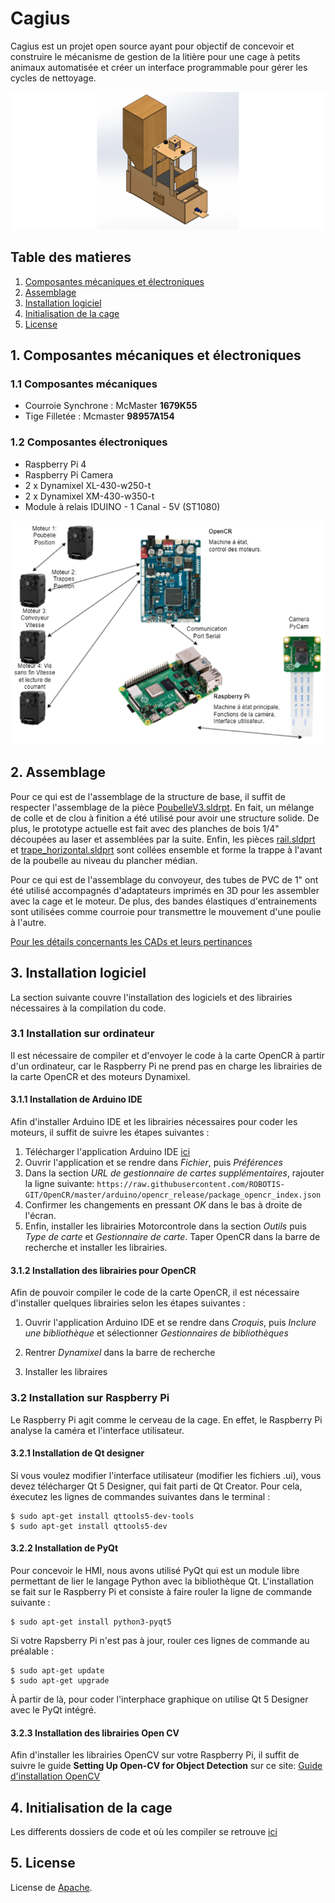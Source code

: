 # Cagius

Cagius est un projet open source ayant pour objectif de concevoir et construire le mécanisme de gestion de la litière pour une cage à petits animaux automatisée et créer un interface programmable pour gérer les cycles de nettoyage.

<img src="Documentation/Images/cageSW.png">

## Table des matieres

1. [Composantes mécaniques et électroniques](#1-composantes-mécaniques-et-électroniques)
2. [Assemblage](#2-assemblage)
3. [Installation logiciel](#3-installation-logiciel)
4. [Initialisation de la cage](#4-initialisation-de-la-cage)
5. [License](#5-license)

## 1. Composantes mécaniques et électroniques

### 1.1 Composantes mécaniques

- Courroie Synchrone : McMaster **1679K55** 
- Tige Filletée : Mcmaster **98957A154**

### 1.2 Composantes électroniques

- Raspberry Pi 4
- Raspberry Pi Camera
- 2 x Dynamixel XL-430-w250-t
- 2 x Dynamixel XM-430-w350-t
- Module à relais IDUINO - 1 Canal - 5V (ST1080)

<img src="Documentation/Images/electronique.png">

## 2. Assemblage

Pour ce qui est de l'assemblage de la structure de base, il suffit de respecter l'assemblage de la pièce [PoubelleV3.sldrpt](https://github.com/Cagius-UdeS/Cagius/blob/main/CADs/Poubelle.SLDPRT). En fait, un mélange de colle et de clou à finition a été utilisé pour avoir une structure solide. De plus, le prototype actuelle est fait avec des planches de bois 1/4" découpées au laser et assemblées par la suite. Enfin, les pièces [rail.sldprt](https://github.com/Cagius-UdeS/Cagius/blob/main/CADs/Poubelle.SLDPRT) et [trape_horizontal.sldprt](https://github.com/Cagius-UdeS/Cagius/blob/main/CADs/trappe_horizontal.SLDPRT) sont collées ensemble et forme la trappe à l'avant de la poubelle au niveau du plancher médian.

Pour ce qui est de l'assemblage du convoyeur, des tubes de PVC de 1" ont été utilisé accompagnés d'adaptateurs imprimés en 3D pour les assembler avec la cage et le moteur. De plus, des bandes élastiques d'entrainements sont utilisées comme courroie pour transmettre le mouvement d'une poulie à l'autre.

[Pour les détails concernants les CADs et leurs pertinances](https://github.com/Cagius-UdeS/Cagius/blob/main/Documentation/Hierarchie_pieces.md)

## 3. Installation logiciel

La section suivante couvre l'installation des logiciels et des librairies nécessaires à la compilation du code.

### 3.1 Installation sur ordinateur

Il est nécessaire de compiler et d'envoyer le code à la carte OpenCR à partir d'un ordinateur, car le Raspberry Pi ne prend pas en charge les librairies de la carte OpenCR et des moteurs Dynamixel.

#### 3.1.1 Installation de Arduino IDE

Afin d'installer Arduino IDE et les librairies nécessaires pour coder les moteurs, il suffit de suivre les étapes suivantes :

1. Télécharger l'application Arduino IDE [ici](https://www.arduino.cc/en/software)
2. Ouvrir l'application et se rendre dans *Fichier*, puis *Préférences*
3. Dans la section *URL de gestionnaire de cartes supplémentaires*, rajouter la ligne suivante:
	`https://raw.githubusercontent.com/ROBOTIS-GIT/OpenCR/master/arduino/opencr_release/package_opencr_index.json`
4. Confirmer les changements en pressant *OK* dans le bas à droite de l'écran.
5. Enfin, installer les librairies Motorcontrole dans la section *Outils* puis *Type de carte* et *Gestionnaire de carte*. Taper OpenCR dans la barre de recherche et installer les librairies.

#### 3.1.2 Installation des librairies pour OpenCR

Afin de pouvoir compiler le code de la carte OpenCR, il est nécessaire d'installer quelques librairies selon les étapes suivantes :

1. Ouvrir l'application Arduino IDE et se rendre dans *Croquis*, puis *Inclure une bibliothèque* et sélectionner *Gestionnaires de bibliothèques*

2. Rentrer *Dynamixel* dans la barre de recherche

3. Installer les libraires

### 3.2 Installation sur Raspberry Pi

Le Raspberry Pi agit comme le cerveau de la cage. En effet, le Raspberry Pi analyse la caméra et l'interface utilisateur.

#### 3.2.1 Installation de Qt designer

Si vous voulez modifier l'interface utilisateur (modifier les fichiers .ui), vous devez télécharger Qt 5 Designer, qui fait parti de Qt Creator. Pour cela, éxecutez les lignes de commandes suivantes dans le terminal :

  ```
  $ sudo apt-get install qttools5-dev-tools
  $ sudo apt-get install qttools5-dev
  ```

#### 3.2.2 Installation de PyQt

Pour concevoir le HMI, nous avons utilisé PyQt qui est un module libre permettant de lier le langage Python avec la bibliothèque Qt. 
L'installation se fait sur le Raspberry Pi et consiste à faire rouler la ligne de commande suivante :

	$ sudo apt-get install python3-pyqt5

Si votre Rapsberry Pi n'est pas à jour, rouler ces lignes de commande au préalable :

	$ sudo apt-get update
	$ sudo apt-get upgrade

À partir de là, pour coder l'interphace graphique on utilise Qt 5 Designer avec le PyQt intégré.

#### 3.2.3 Installation des librairies Open CV

Afin d'installer les librairies OpenCV sur votre Raspberry Pi, 
il suffit de suivre le guide **Setting Up Open-CV for Object Detection** sur ce site:
[Guide d'installation OpenCV](https://core-electronics.com.au/tutorials/object-identify-raspberry-pi.html)

## 4. Initialisation de la cage

Les differents dossiers de code et où les compiler se retrouve [ici](Code/README.md)

## 5. License

License de [Apache](LICENSE).
